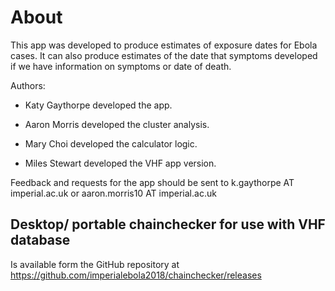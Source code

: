 About
=====

This app was developed to produce estimates of exposure dates for Ebola
cases. It can also produce estimates of the date that symptoms developed
if we have information on symptoms or date of death.

Authors:

-   Katy Gaythorpe developed the app.

-   Aaron Morris developed the cluster analysis.

-   Mary Choi developed the calculator logic.

-   Miles Stewart developed the VHF app version.

Feedback and requests for the app should be sent to k.gaythorpe AT
imperial.ac.uk or aaron.morris10 AT imperial.ac.uk

Desktop/ portable chainchecker for use with VHF database
--------------------------------------------------------

Is available form the GitHub repository at
<a href="https://github.com/imperialebola2018/chainchecker/releases" class="uri">https://github.com/imperialebola2018/chainchecker/releases</a>
